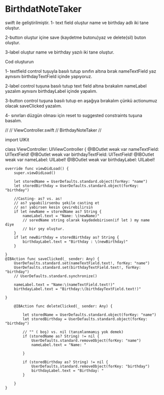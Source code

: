 # BirthdatNoteTaker
swift ile geliştirilmiştir.
 1- text field oluştur name ve birthday adlı iki tane oluştur.

2-button oluştur içine save (kaydetme butonu)yaz ve delete(sil) buton oluştur.

3-label oluştur name ve birthday yazılı iki tane oluştur.


 Cod oluşturun

1- textfield control tuşuyla basılı tutup sınıfın altına bırak nameTextField yaz aynısını birthdayTextField içinde yapıyoruz.

2-label control tuşuna basılı tutup text field altına bırakalım nameLabel yazalım aynısını birthdayLabel içinde yapalım.

3-button control tuşuna basılı tutup en aşağıya bırakalım çünkü actionumuz olacak saveClicked yazalım.

4- sınırları düzgün olması için reset to suggested constraints tuşuna basalım.










//
//  ViewController.swift
//  BirthdayNoteTaker
//

import UIKit

class ViewController: UIViewController {
    @IBOutlet weak var nameTextField: UITextField!
    @IBOutlet weak var birthdayTextField: UITextField!
    @IBOutlet weak var nameLabel: UILabel!
    @IBOutlet weak var birthdayLabel: UILabel!
    

    override func viewDidLoad() {
        super.viewDidLoad()
        
        let storedName = UserDefaults.standard.object(forKey: "name")
        let storedBirthday = UserDefaults.standard.object(forKey: "birthday")
        
        //Casting- as? vs. as!
        // as? yapabilirsenbu şekile casting et
        // as! yabirsen kesin çevirebilirsin
        if let newName = storedName as? String {
            nameLabel.text = "Name: \(newName)"
            // soredName string olarak kaydedebirisen(if let ) my name diye
            // bir şey oluştur.
        }
        if let newBirthday = storedBirthday as? String {
            birthdayLabel.text = "Birthday : \(newBirthday)"
        }
        
    }
    @IBAction func saveClicked(_ sender: Any) {
        UserDefaults.standard.set(nameTextField.text!, forKey: "name")
        UserDefaults.standard.set(birthdayTextField.text!, forKey: "birthday")
        // UserDefaults.standard.synchronize()
        
        nameLabel.text = "Name:\(nameTextField.text!)"
        birthdayLabel.text = "Birthday:\(birthdayTextField.text!)"
        
    }
        
        @IBAction func deleteClicked(_ sender: Any) {
            
            let storedName = UserDefaults.standard.object(forKey: "name")
            let storedBirthday = UserDefaults.standard.object(forKey: "birthday")
            
            // "" ( boş) vs. nil (tanımlanmamış yok demek)
            if (storedName as? String) != nil {
                UserDefaults.standard.removeObject(forKey: "name")
                nameLabel.text = "Name: "
                
            }
            
            if (storedBirthday as? String) != nil {
                UserDefaults.standard.removeObject(forKey: "birthday")
                birthdayLabel.text = "Birthday: "
            }
            
        }
    }
